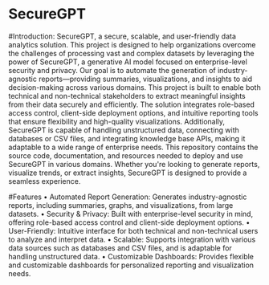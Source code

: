 # SecureGPT
#Introduction:
SecureGPT, a secure, scalable, and user-friendly data analytics solution. This project is designed to help organizations overcome the challenges of processing vast and complex datasets by leveraging the power of SecureGPT, a generative AI model focused on enterprise-level security and privacy. Our goal is to automate the generation of industry-agnostic reports—providing summaries, visualizations, and insights to aid decision-making across various domains. This project is built to enable both technical and non-technical stakeholders to extract meaningful insights from their data securely and efficiently.
The solution integrates role-based access control, client-side deployment options, and intuitive reporting tools that ensure flexibility and high-quality visualizations. Additionally, SecureGPT is capable of handling unstructured data, connecting with databases or CSV files, and integrating knowledge base APIs, making it adaptable to a wide range of enterprise needs.
This repository contains the source code, documentation, and resources needed to deploy and use SecureGPT in various domains. Whether you're looking to generate reports, visualize trends, or extract insights, SecureGPT is designed to provide a seamless experience.

#Features
•	Automated Report Generation: Generates industry-agnostic reports, including summaries, graphs, and visualizations, from large datasets.
•	Security & Privacy: Built with enterprise-level security in mind, offering role-based access control and client-side deployment options.
•	User-Friendly: Intuitive interface for both technical and non-technical users to analyze and interpret data.
•	Scalable: Supports integration with various data sources such as databases and CSV files, and is adaptable for handling unstructured data.
•	Customizable Dashboards: Provides flexible and customizable dashboards for personalized reporting and visualization needs.
